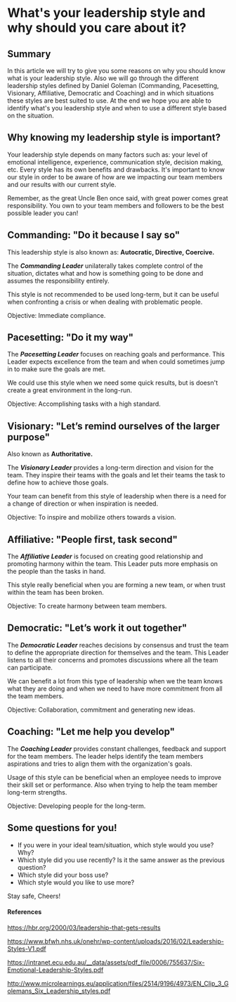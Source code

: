 # What's your leadership style and why should you care about it?

## Summary

In this article we will try to give you some reasons on why you should know what is your leadership style.
Also we will go through the different leadership styles defined by Daniel Goleman (Commanding, Pacesetting, Visionary, Affiliative, Democratic and Coaching) and in which situations these styles are best suited to use.
At the end we hope you are able to identify what's you leadership style and when to use a different style based on the situation.

## Why knowing my leadership style is important?

Your leadership style depends on many factors such as: your level of emotional intelligence, experience, communication style, decision making, etc. Every style has its own benefits and drawbacks. It's important to know our style in order to be aware of how are we impacting our team members and our results with our current style.

Remember, as the great Uncle Ben once said, with great power comes great responsibility. You own to your team members and followers to be the best possible leader you can!

## Commanding: "Do it because I say so"

This leadership style is also known as: **Autocratic, Directive, Coercive.**

The **_Commanding Leader_** unilaterally takes complete control of the situation, dictates what and how is something going to be done and assumes the responsibility entirely.

This style is not recommended to be used long-term, but it can be useful when confronting a crisis or when dealing with problematic people.

Objective: Immediate compliance.

## Pacesetting: "Do it my way"

The **_Pacesetting Leader_** focuses on reaching goals and performance. This Leader expects excellence from the team and when could sometimes jump in to make sure the goals are met.

We could use this style when we need some quick results, but is doesn't create a great environment in the long-run.

Objective: Accomplishing tasks with a high standard.

## Visionary: "Let’s remind ourselves of the larger purpose"

Also known as **Authoritative.**

The **_Visionary Leader_** provides a long-term direction and vision for the team. They inspire their teams with the goals and let their teams the task to define how to achieve those goals.

Your team can benefit from this style of leadership when there is a need for a change of direction or when inspiration is needed.

Objective: To inspire and mobilize others towards a vision.

## Affiliative: "People first, task second"

The **_Affiliative Leader_** is focused on creating good relationship and promoting harmony within the team. This Leader puts more emphasis on the people than the tasks in hand.

This style really beneficial when you are forming a new team, or when trust within the team has been broken.

Objective: To create harmony between team members.

## Democratic: "Let’s work it out together"

The **_Democratic Leader_** reaches decisions by consensus and trust the team to define the appropriate direction for themselves and the team. This Leader listens to all their concerns and promotes discussions where all the team can participate.

We can benefit a lot from this type of leadership when we the team knows what they are doing and when we need to have more commitment from all the team members.

Objective: Collaboration, commitment and generating new ideas.

## Coaching: "Let me help you develop"

The **_Coaching Leader_** provides constant challenges, feedback and support for the team members. The leader helps identify the team members aspirations and tries to align them with the organization's goals.

Usage of this style can be beneficial when an employee needs to improve their skill set or performance. Also when trying to help the team member long-term strengths.

Objective: Developing people for the long-term.

## Some questions for you!

- If you were in your ideal team/situation, which style would you use? Why?
- Which style did you use recently? Is it the same answer as the previous question?
- Which style did your boss use?
- Which style would you like to use more?

Stay safe, Cheers!

#### References

https://hbr.org/2000/03/leadership-that-gets-results

https://www.bfwh.nhs.uk/onehr/wp-content/uploads/2016/02/Leadership-Styles-V1.pdf

https://intranet.ecu.edu.au/__data/assets/pdf_file/0006/755637/Six-Emotional-Leadership-Styles.pdf

http://www.microlearnings.eu/application/files/2514/9196/4973/EN_Clip_3_Golemans_Six_Leadership_styles.pdf
